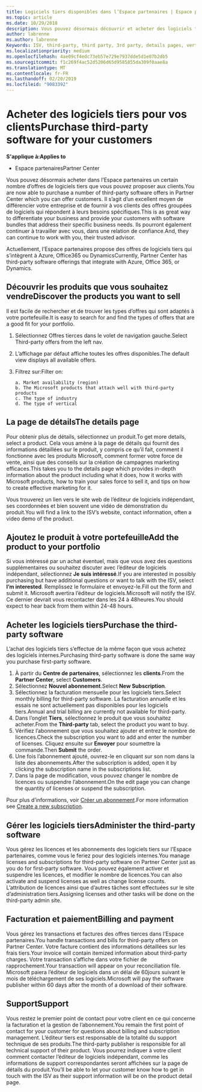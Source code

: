 ```yaml
---
title: Logiciels tiers disponibles dans l’Espace partenaires | Espace partenaires
ms.topic: article
ms.date: 10/29/2018
description: Vous pouvez désormais découvrir et acheter des logiciels tiers que vous pouvez ajouter au portefeuille que vous proposez aux clients.
author: labrenne
ms.author: labrenne
Keywords: ISV, third-party, third party, 3rd party, details pages, vertical software, software publisher
ms.localizationpriority: medium
ms.openlocfilehash: 4ae09cf4edc73eb57e729e7937dde5d1e07b2db5
ms.sourcegitcommit: f1c269f4ac52d5206d65d9585855da309f0aae8a
ms.translationtype: MT
ms.contentlocale: fr-FR
ms.lasthandoff: 02/20/2019
ms.locfileid: "9083392"
---
```

# <a name="purchase-third-party-software-for-your-customers"></a><span data-ttu-id="b9353-103">Acheter des logiciels tiers pour vos clients</span><span class="sxs-lookup"><span data-stu-id="b9353-103">Purchase third-party software for your customers</span></span>

**<span data-ttu-id="b9353-104">S'applique à:</span><span class="sxs-lookup"><span data-stu-id="b9353-104">Applies to</span></span>** 

- <span data-ttu-id="b9353-105">Espace partenaires</span><span class="sxs-lookup"><span data-stu-id="b9353-105">Partner Center</span></span>


<span data-ttu-id="b9353-106">Vous pouvez désormais acheter dans l’Espace partenaires un certain nombre d’offres de logiciels tiers que vous pouvez proposer aux clients.</span><span class="sxs-lookup"><span data-stu-id="b9353-106">You are now able to purchase a number of third-party software offers in Partner Center which you can offer customers.</span></span> <span data-ttu-id="b9353-107">Il s’agit d’un excellent moyen de différencier votre entreprise et de fournir à vos clients des offres groupées de logiciels qui répondent à leurs besoins spécifiques.</span><span class="sxs-lookup"><span data-stu-id="b9353-107">This is as great way to differentiate your business and provide your customers with software bundles that address their specific business needs.</span></span> <span data-ttu-id="b9353-108">Ils pourront également continuer à travailler avec vous, dans une relation de confiance.</span><span class="sxs-lookup"><span data-stu-id="b9353-108">And, they can continue to work with you, their trusted advisor.</span></span>

<span data-ttu-id="b9353-109">Actuellement, l’Espace partenaires propose des offres de logiciels tiers qui s’intègrent à Azure, Office365 ou Dynamics</span><span class="sxs-lookup"><span data-stu-id="b9353-109">Currently, Partner Center has third-party software offerings that integrate with Azure, Office 365, or Dynamics.</span></span>

## <a name="discover-the-products-you-want-to-sell"></a><span data-ttu-id="b9353-110">Découvrir les produits que vous souhaitez vendre</span><span class="sxs-lookup"><span data-stu-id="b9353-110">Discover the products you want to sell</span></span>

<span data-ttu-id="b9353-111">Il est facile de rechercher et de trouver les types d’offres qui sont adaptés à votre portefeuille.</span><span class="sxs-lookup"><span data-stu-id="b9353-111">It is easy to search for and find the types of offers that are a good fit for your portfolio.</span></span> 
1.  <span data-ttu-id="b9353-112">Sélectionnez Offres tierces dans le volet de navigation gauche.</span><span class="sxs-lookup"><span data-stu-id="b9353-112">Select Third-party offers from the left nav.</span></span> 
2.  <span data-ttu-id="b9353-113">L’affichage par défaut affiche toutes les offres disponibles.</span><span class="sxs-lookup"><span data-stu-id="b9353-113">The default view displays all available offers.</span></span> 
3.  <span data-ttu-id="b9353-114">Filtrez sur:</span><span class="sxs-lookup"><span data-stu-id="b9353-114">Filter on:</span></span>

        a. Market availability (region) 
        b. The Microsoft products that attach well with third-party products  
        c. The type of industry 
        d. The type of vertical 

## <a name="the-details-page"></a><span data-ttu-id="b9353-115">La page de détails</span><span class="sxs-lookup"><span data-stu-id="b9353-115">The details page</span></span>

<span data-ttu-id="b9353-116">Pour obtenir plus de détails, sélectionnez un produit.</span><span class="sxs-lookup"><span data-stu-id="b9353-116">To get more details, select a product.</span></span> <span data-ttu-id="b9353-117">Cela vous amène à la page de détails qui fournit des informations détaillées sur le produit, y compris ce qu’il fait, comment il fonctionne avec les produits Microsoft, comment former votre force de vente, ainsi que des conseils sur la création de campagnes marketing efficaces.</span><span class="sxs-lookup"><span data-stu-id="b9353-117">This takes you to the details page which provides in-depth information about the product including what it does, how it works with Microsoft products, how to train your sales force to sell it, and tips on how to create effective marketing for it.</span></span> 

<span data-ttu-id="b9353-118">Vous trouverez un lien vers le site web de l’éditeur de logiciels indépendant, ses coordonnées et bien souvent une vidéo de démonstration du produit.</span><span class="sxs-lookup"><span data-stu-id="b9353-118">You will find a link to the ISV’s website, contact information, often a video demo of the product.</span></span> 

## <a name="add-the-product-to-your-portfolio"></a><span data-ttu-id="b9353-119">Ajoutez le produit à votre portefeuille</span><span class="sxs-lookup"><span data-stu-id="b9353-119">Add the product to your portfolio</span></span>

<span data-ttu-id="b9353-120">Si vous intéressé par un achat éventuel, mais que vous avez des questions supplémentaires ou souhaitez discuter avec l’éditeur de logiciels indépendant, sélectionnez **Je suis intéressé**.</span><span class="sxs-lookup"><span data-stu-id="b9353-120">If you are interested in possibly purchasing but have additional questions or want to talk with the ISV, select **I’m interested**.</span></span> <span data-ttu-id="b9353-121">Remplissez le formulaire et envoyez-le.</span><span class="sxs-lookup"><span data-stu-id="b9353-121">Fill out the form and submit it.</span></span> <span data-ttu-id="b9353-122">Microsoft avertira l’éditeur de logiciels.</span><span class="sxs-lookup"><span data-stu-id="b9353-122">Microsoft will notify the ISV.</span></span> <span data-ttu-id="b9353-123">Ce dernier devrait vous recontacter dans les 24 à 48heures.</span><span class="sxs-lookup"><span data-stu-id="b9353-123">You should expect to hear back from them within 24-48 hours.</span></span> 

## <a name="purchase-the-third-party-software"></a><span data-ttu-id="b9353-124">Acheter les logiciels tiers</span><span class="sxs-lookup"><span data-stu-id="b9353-124">Purchase the third-party software</span></span>

<span data-ttu-id="b9353-125">L’achat des logiciels tiers s’effectue de la même façon que vous achetez des logiciels internes.</span><span class="sxs-lookup"><span data-stu-id="b9353-125">Purchasing third-party software is done the same way you purchase first-party software.</span></span> 

1.  <span data-ttu-id="b9353-126">À partir du **Centre de partenaires**, sélectionnez les **clients**.</span><span class="sxs-lookup"><span data-stu-id="b9353-126">From the **Partner Center**, select **Customers**.</span></span>
2.  <span data-ttu-id="b9353-127">Sélectionnez **Nouvel abonnement**.</span><span class="sxs-lookup"><span data-stu-id="b9353-127">Select **New Subscription**.</span></span>
3.  <span data-ttu-id="b9353-128">Sélectionnez la facturation mensuelle pour les logiciels tiers.</span><span class="sxs-lookup"><span data-stu-id="b9353-128">Select monthly billing for third-party software.</span></span> <span data-ttu-id="b9353-129">La facturation annuelle et les essais ne sont actuellement pas disponibles pour les logiciels tiers.</span><span class="sxs-lookup"><span data-stu-id="b9353-129">Annual and trial billing are currently not available for third-party.</span></span>
4.  <span data-ttu-id="b9353-130">Dans l’onglet **Tiers**, sélectionnez le produit que vous souhaitez acheter.</span><span class="sxs-lookup"><span data-stu-id="b9353-130">From the **Third-party** tab, select the product you want to buy.</span></span>
5.  <span data-ttu-id="b9353-131">Vérifiez l’abonnement que vous souhaitez ajouter et entrez le nombre de licences.</span><span class="sxs-lookup"><span data-stu-id="b9353-131">Check the subscription you want to add and enter the number of licenses.</span></span> <span data-ttu-id="b9353-132">Cliquez ensuite sur **Envoyer** pour soumettre la commande.</span><span class="sxs-lookup"><span data-stu-id="b9353-132">Then **Submit** the order.</span></span>
6.  <span data-ttu-id="b9353-133">Une fois l’abonnement ajouté, ouvrez-le en cliquant sur son nom dans la liste des abonnements.</span><span class="sxs-lookup"><span data-stu-id="b9353-133">After the subscription is added, open it by clicking the subscription name in the subscriptions list.</span></span> 
7.  <span data-ttu-id="b9353-134">Dans la page de modification, vous pouvez changer le nombre de licences ou suspendre l’abonnement.</span><span class="sxs-lookup"><span data-stu-id="b9353-134">On the edit page you can change the quantity of licenses or suspend the subscription.</span></span>

<span data-ttu-id="b9353-135">Pour plus d’informations, voir [Créer un abonnement](create-a-new-subscription.md).</span><span class="sxs-lookup"><span data-stu-id="b9353-135">For more information see [Create a new subscription](create-a-new-subscription.md).</span></span>

## <a name="administer-the-third-party-software"></a><span data-ttu-id="b9353-136">Gérer les logiciels tiers</span><span class="sxs-lookup"><span data-stu-id="b9353-136">Administer the third-party software</span></span>

<span data-ttu-id="b9353-137">Vous gérez les licences et les abonnements des logiciels tiers sur l’Espace partenaires, comme vous le feriez pour des logiciels internes.</span><span class="sxs-lookup"><span data-stu-id="b9353-137">You manage licenses and subscriptions for third-party software on Partner Center just as you do for first-party software.</span></span> <span data-ttu-id="b9353-138">Vous pouvez également activer et suspendre les licences, et modifier le nombre de licences.</span><span class="sxs-lookup"><span data-stu-id="b9353-138">You can also activate and suspend licenses as well as change license counts.</span></span> <span data-ttu-id="b9353-139">L’attribution de licences ainsi que d’autres tâches sont effectuées sur le site d’administration tiers.</span><span class="sxs-lookup"><span data-stu-id="b9353-139">Assigning licenses and other tasks will be done on the third-party admin site.</span></span>

## <a name="billing-and-payment"></a><span data-ttu-id="b9353-140">Facturation et paiement</span><span class="sxs-lookup"><span data-stu-id="b9353-140">Billing and payment</span></span>

<span data-ttu-id="b9353-141">Vous gérez les transactions et factures des offres tierces dans l’Espace partenaires.</span><span class="sxs-lookup"><span data-stu-id="b9353-141">You handle transactions and bills for third-party offers on Partner Center.</span></span> <span data-ttu-id="b9353-142">Votre facture contient des informations détaillées sur les frais tiers.</span><span class="sxs-lookup"><span data-stu-id="b9353-142">Your invoice will contain itemized information about third-party charges.</span></span> <span data-ttu-id="b9353-143">Votre transaction s’affiche dans votre fichier de rapprochement.</span><span class="sxs-lookup"><span data-stu-id="b9353-143">Your transaction will appear on your reconciliation file.</span></span> <span data-ttu-id="b9353-144">Microsoft paiera l’éditeur de logiciels dans un délai de 60jours suivant le mois de téléchargement de ses logiciels.</span><span class="sxs-lookup"><span data-stu-id="b9353-144">Microsoft will pay the software publisher within 60 days after the month of a download of their software.</span></span> 

## <a name="support"></a><span data-ttu-id="b9353-145">Support</span><span class="sxs-lookup"><span data-stu-id="b9353-145">Support</span></span>

<span data-ttu-id="b9353-146">Vous restez le premier point de contact pour votre client en ce qui concerne la facturation et la gestion de l’abonnement.</span><span class="sxs-lookup"><span data-stu-id="b9353-146">You remain the first point of contact for your customer for questions about billing and subscription management.</span></span> <span data-ttu-id="b9353-147">L’éditeur tiers est responsable de la totalité du support technique de ses produits.</span><span class="sxs-lookup"><span data-stu-id="b9353-147">The third-party publisher is responsible for all technical support of their product.</span></span> <span data-ttu-id="b9353-148">Vous pourrez indiquer à votre client comment contacter l’éditeur de logiciels indépendant, comme les informations de support correspondantes seront affichées sur la page de détails du produit.</span><span class="sxs-lookup"><span data-stu-id="b9353-148">You’ll be able to let your customer know how to get in touch with the ISV as their support information will be on the product detail page.</span></span>

